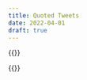 ```yaml
---
title: Quoted Tweets
date: 2022-04-01
draft: true
---
```



{{<tweet id="1479745452417425413">}}

{{<tweet id="1484445449348333568">}}